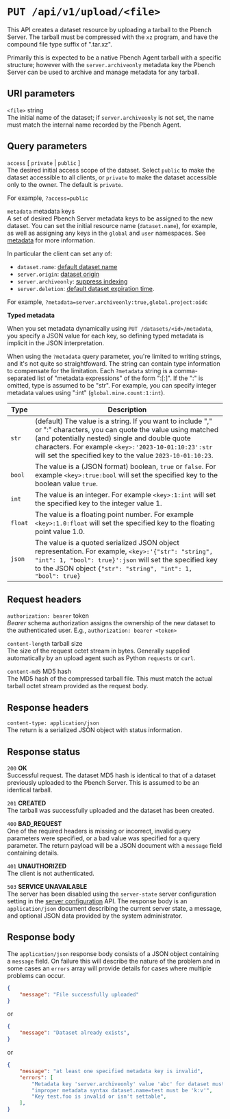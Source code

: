 # `PUT /api/v1/upload/<file>`

This API creates a dataset resource by uploading a tarball to the Pbench Server.
The tarball must be compressed with the `xz` program, and have the compound
file type suffix of ".tar.xz".

Primarily this is expected to be a native Pbench Agent tarball with a specific
structure; however with the `server.archiveonly` metadata key the Pbench Server
can be used to archive and manage metadata for any tarball.

## URI parameters

`<file>` string \
The initial name of the dataset; if `server.archiveonly` is not set, the name must
match the internal name recorded by the Pbench Agent.

## Query parameters

`access` [ `private` | `public` ] \
The desired initial access scope of the dataset. Select `public` to make the dataset
accessible to all clients, or `private` to make the dataset accessible only
to the owner. The default is `private`.

For example, `?access=public`

`metadata` metadata keys \
A set of desired Pbench Server metadata keys to be assigned to the new dataset.
You can set the initial resource name (`dataset.name`), for example, as well as
assigning any keys in the `global` and `user` namespaces. See
[metadata](../metadata.md) for more information.

In particular the client can set any of:
* `dataset.name`: [default dataset name](../metadata.md#datasetname)
* `server.origin`: [dataset origin](../metadata.md#serverorigin)
* `server.archiveonly`: [suppress indexing](../metadata.md#serverarchiveonly)
* `server.deletion`: [default dataset expiration time](../metadata.md#serverdeletion).

For example, `?metadata=server.archiveonly:true,global.project:oidc`

__Typed metadata__

When you set metadata dynamically using `PUT /datasets/<id>/metadata`, you
specify a JSON value for each key, so defining typed metadata is implicit in
the JSON interpretation.

When using the `?metadata` query parameter, you're limited to writing strings,
and it's not quite so straightfoward. The string can contain type information
to compensate for the limitation. Each `?metadata` string is a comma-separated
list of "metadata expressions" of the form "<key>:<value>[:<type>]". If the
":<type>" is omitted, type is assumed to be "str". For example, you can specify
integer metadata values using ":int" (`global.mine.count:1:int`).

| Type | Description |
| ---- | ----------- |
| `str` | (default) The value is a   string. If you want to include "," or ":" characters, you can quote the value using matched (and potentially nested) single and double quote characters. For example `<key>:'2023-10-01:10:23':str` will set the specified key to the value `2023-10-01:10:23`. |
| `bool` | The value is a (JSON format) boolean, `true` or `false`. For example `<key>:true:bool` will set the specified key to the boolean value `true`. |
| `int` | The value is an integer. For example `<key>:1:int` will set the specified key to the integer value 1. |
| `float` | The value is a floating point number. For example `<key>:1.0:float` will set the specified key to the floating point value 1.0. |
| `json` | The value is a quoted serialized JSON object representation. For example, `<key>:'{"str": "string", "int": 1, "bool": true}':json` will set the specified key to the JSON object `{"str": "string", "int": 1, "bool": true}` |

## Request headers

`authorization: bearer` token \
*Bearer* schema authorization assigns the ownership of the new dataset to the
authenticated user. E.g., `authorization: bearer <token>`

`content-length` tarball size \
The size of the request octet stream in bytes. Generally supplied automatically by
an upload agent such as Python `requests` or `curl`.

`content-md5` MD5 hash \
The MD5 hash of the compressed tarball file. This must match the actual tarball
octet stream provided as the request body.

## Response headers

`content-type: application/json` \
The return is a serialized JSON object with status information.

## Response status

`200`   **OK** \
Successful request. The dataset MD5 hash is identical to that of a dataset
previously uploaded to the Pbench Server. This is assumed to be an identical
tarball.

`201`   **CREATED** \
The tarball was successfully uploaded and the dataset has been created.

`400`   **BAD_REQUEST** \
One of the required headers is missing or incorrect, invalid query parameters
were specified, or a bad value was specified for a query parameter. The return
payload will be a JSON document with a `message` field containing details.

`401`   **UNAUTHORIZED** \
The client is not authenticated.

`503`   **SERVICE UNAVAILABLE** \
The server has been disabled using the `server-state` server configuration
setting in the [server configuration](./server_config.md) API. The response
body is an `application/json` document describing the current server state,
a message, and optional JSON data provided by the system administrator.

## Response body

The `application/json` response body consists of a JSON object containing a
`message` field. On failure this will describe the nature of the problem and
in some cases an `errors` array will provide details for cases where multiple
problems can occur.

```json
{
    "message": "File successfully uploaded"
}
```

or

```json
{
    "message": "Dataset already exists",
}
```

or

```json
{
    "message": "at least one specified metadata key is invalid",
    "errors": [
        "Metadata key 'server.archiveonly' value 'abc' for dataset must be a boolean",
        "improper metadata syntax dataset.name=test must be 'k:v'",
        "Key test.foo is invalid or isn't settable",
    ],
}
```
